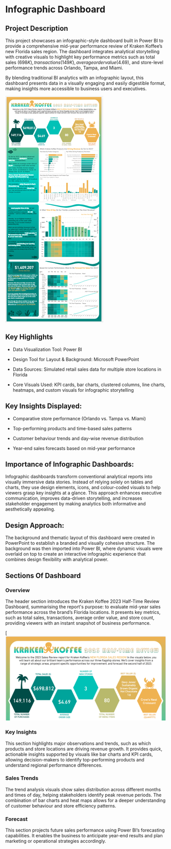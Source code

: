 # Infographic Dashboard
## Project Description
This project showcases an infographic-style dashboard built in Power BI to provide a comprehensive mid-year performance review of Kraken Koffee’s new Florida sales region. The dashboard integrates analytical storytelling with creative visuals to highlight key performance metrics such as total sales ($698K), transactions (149K), average order value ($4.69), and store-level performance trends across Orlando, Tampa, and Miami.

By blending traditional BI analytics with an infographic layout, this dashboard presents data in a visually engaging and easily digestible format, making insights more accessible to business users and executives.

![image alt](https://github.com/gouravjain77/Infographic_Dashboard/blob/main/full.png?raw=true)

## Key Highlights
- Data Visualization Tool: Power BI

- Design Tool for Layout & Background: Microsoft PowerPoint

- Data Sources: Simulated retail sales data for multiple store locations in Florida

- Core Visuals Used: KPI cards, bar charts, clustered columns, line charts, heatmaps, and custom visuals for infographic storytelling

## Key Insights Displayed:

- Comparative store performance (Orlando vs. Tampa vs. Miami)

- Top-performing products and time-based sales patterns

- Customer behaviour trends and day-wise revenue distribution

- Year-end sales forecasts based on mid-year performance

## Importance of Infographic Dashboards:
Infographic dashboards transform conventional analytical reports into visually immersive data stories. Instead of relying solely on tables and charts, they use design elements, icons, and colour-coded visuals to help viewers grasp key insights at a glance.
This approach enhances executive communication, improves data-driven storytelling, and increases stakeholder engagement by making analytics both informative and aesthetically appealing.

## Design Approach:
The background and thematic layout of this dashboard were created in PowerPoint to establish a branded and visually cohesive structure. The background was then imported into Power BI, where dynamic visuals were overlaid on top to create an interactive infographic experience that combines design flexibility with analytical power.

## Sections Of Dashboard
### Overview
The header section introduces the Kraken Koffee 2023 Half-Time Review Dashboard, summarising the report's purpose: to evaluate mid-year sales performance across the brand’s Florida locations. It presents key metrics, such as total sales, transactions, average order value, and store count, providing viewers with an instant snapshot of business performance.

[![image alt](https://github.com/gouravjain77/Infographic_Dashboard/blob/c2284a045cc07d50d38952535fed18a500ab2987/1.png)

### Key Insights
This section highlights major observations and trends, such as which products and store locations are driving revenue growth. It provides quick, actionable insights supported by visuals like bar charts and KPI cards, allowing decision-makers to identify top-performing products and understand regional performance differences.
### Sales Trends
The trend analysis visuals show sales distribution across different months and times of day, helping stakeholders identify peak revenue periods. The combination of bar charts and heat maps allows for a deeper understanding of customer behaviour and store efficiency patterns.
### Forecast
This section projects future sales performance using Power BI’s forecasting capabilities. It enables the business to anticipate year-end results and plan marketing or operational strategies accordingly.

